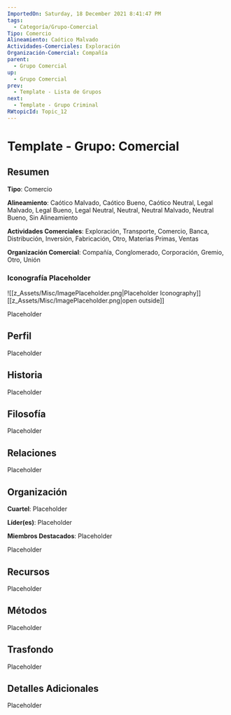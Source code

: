 ```yaml
---
ImportedOn: Saturday, 18 December 2021 8:41:47 PM
tags:
  - Categoría/Grupo-Comercial
Tipo: Comercio
Alineamiento: Caótico Malvado
Actividades-Comerciales: Exploración
Organización-Comercial: Compañía
parent:
  - Grupo Comercial
up:
  - Grupo Comercial
prev:
  - Template - Lista de Grupos
next:
  - Template - Grupo Criminal
RWtopicId: Topic_12
---
```

# Template - Grupo: Comercial
## Resumen
**Tipo**: Comercio

**Alineamiento**: Caótico Malvado, Caótico Bueno, Caótico Neutral, Legal Malvado, Legal Bueno, Legal Neutral, Neutral, Neutral Malvado, Neutral Bueno, Sin Alineamiento

**Actividades Comerciales**: Exploración, Transporte, Comercio, Banca, Distribución, Inversión, Fabricación, Otro, Materias Primas, Ventas

**Organización Comercial**: Compañía, Conglomerado, Corporación, Gremio, Otro, Unión

### Iconografía Placeholder
![[z_Assets/Misc/ImagePlaceholder.png|Placeholder Iconography]]
[[z_Assets/Misc/ImagePlaceholder.png|open outside]]

Placeholder

## Perfil
Placeholder

## Historia
Placeholder

## Filosofía
Placeholder

## Relaciones
Placeholder

## Organización
**Cuartel**: Placeholder

**Líder(es)**: Placeholder

**Miembros Destacados**: Placeholder

Placeholder

## Recursos
Placeholder

## Métodos
Placeholder

## Trasfondo
Placeholder

## Detalles Adicionales
Placeholder

